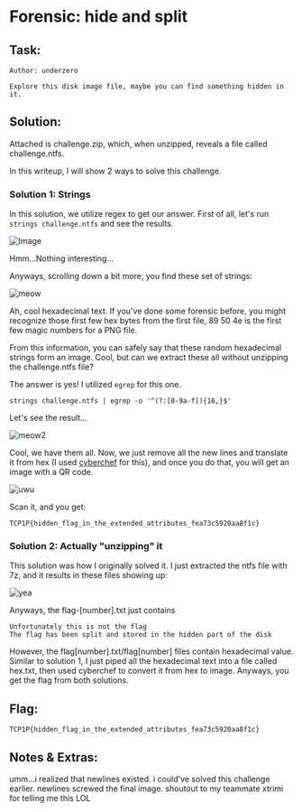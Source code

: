 # Forensic: hide and split

## Task:

```  
Author: underzero

Explore this disk image file, maybe you can find something hidden in it.  
```

## Solution:

Attached is challenge.zip, which, when unzipped, reveals a file called
challenge.ntfs.

In this writeup, I will show 2 ways to solve this challenge.

### Solution 1: Strings

In this solution, we utilize regex to get our answer. First of all, let's run
`strings challenge.ntfs` and see the results.

![Image](https://media.discordapp.net/attachments/1107753568687095889/1163745918277910538/Screenshot_2023-10-17_at_14.50.33.png?ex=6540b1d8&is=652e3cd8&hm=3345c59fec5b433613555c7150ffb9d83ee3a4e18e47866f13728cfeeb7359a7&=&width=392&height=416)

Hmm...Nothing interesting...

Anyways, scrolling down a bit more, you find these set of strings:

![meow](https://media.discordapp.net/attachments/1107753568687095889/1163746789791383632/Screenshot_2023-10-17_at_14.54.07.png?ex=6540b2a8&is=652e3da8&hm=3950328e2d0d246fdaf4c774ee8da44de5d05e8569c7fe862a1b1a92994a293f&=&width=470&height=416)

Ah, cool hexadecimal text. If you've done some forensic before, you might
recognize those first few hex bytes from the first file, 89 50 4e is the first
few magic numbers for a PNG file.

From this information, you can safely say that these random hexadecimal
strings form an image. Cool, but can we extract these all without unzipping
the challenge.ntfs file?

The answer is yes! I utilized `egrep` for this one.

`strings challenge.ntfs | egrep -o '^(?:[0-9a-f]){16,}$'`

Let's see the result...

![meow2](https://media.discordapp.net/attachments/1107753568687095889/1163749761233457152/Screenshot_2023-10-17_at_15.05.59.png?ex=6540b56c&is=652e406c&hm=784faff2269187dd13cc06285c1dcd38ee6c3ac2c762a6cc7911fffb38bc856a&=&width=365&height=416)

Cool, we have them all. Now, we just remove all the new lines and translate it
from hex (I used [cyberchef](https://gchq.github.io/CyberChef/) for this), and
once you do that, you will get an image with a QR code.

![uwu](https://media.discordapp.net/attachments/1162973486273269842/1163066475993645106/test.png?ex=653e3910&is=652bc410&hm=5e397cc4f66243f1374a31c5857fd46f10a396cfd2458e84a7f6677c947222ef&=&width=216&height=216)

Scan it, and you get:

`TCP1P{hidden_flag_in_the_extended_attributes_fea73c5920aa8f1c}`

### Solution 2: Actually "unzipping" it

This solution was how I originally solved it. I just extracted the ntfs file
with 7z, and it results in these files showing up:

![yea](https://media.discordapp.net/attachments/1107753568687095889/1163753226064121918/Screenshot_2023-10-17_at_15.19.44.png?ex=6540b8a6&is=652e43a6&hm=243280a396ae7c843195c38172ddc5051467f3cb6f13f4a23d32273b802044c6&=&width=1060&height=416)

Anyways, the flag-[number].txt just contains  
```  
Unfortunately this is not the flag  
The flag has been split and stored in the hidden part of the disk  
```

However, the flag[number].txt/flag[number] files contain hexadecimal value.
Similar to solution 1, I just piped all the hexadecimal text into a file
called hex.txt, then used cyberchef to convert it from hex to image. Anyways,
you get the flag from both solutions.

## Flag:

`TCP1P{hidden_flag_in_the_extended_attributes_fea73c5920aa8f1c}`

## Notes & Extras:

umm...i realized that newlines existed. i could've solved this challenge
earlier. newlines screwed the final image. shoutout to my teammate xtrimi for
telling me this LOL